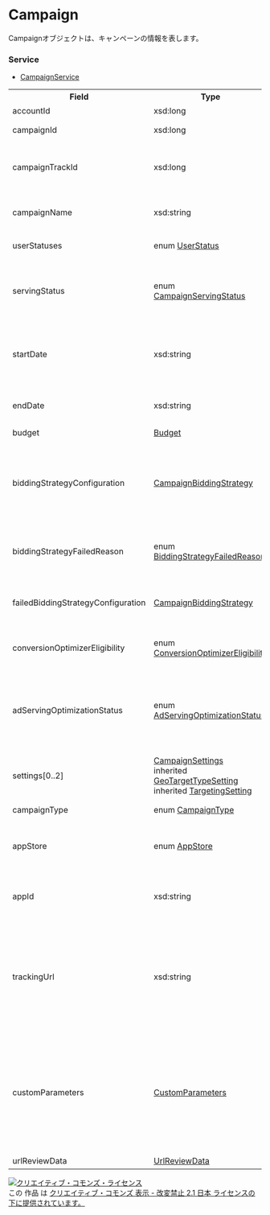 # Campaign
Campaignオブジェクトは、キャンペーンの情報を表します。

### Service
+ [CampaignService](../services/CampaignService.md)

<table>
 <tr>
  <th>Field</th>
  <th>Type</th>
  <th>Description</th>
  <th>response</th>
  <th>add</th>
  <th>set</th>
  <th>remove</th>
 </tr>
 <tr>
  <td>accountId</td>
  <td>xsd:long</td>
  <td>アカウントIDです。</td>
  <td>yes</td>
  <td>Ignore</td>
  <td>Ignore</td>
  <td>Ignore</td>
 </tr>
 <tr>
  <td>campaignId</td>
  <td>xsd:long</td>
  <td>キャンペーンIDです。</td>
  <td>yes</td>
  <td>Ignore</td>
  <td>Requirement<br><i>NotUpdatable</i></td>
  <td>Requirement<br><i>NotUpdatable</i></td>
 </tr>
 <tr>
  <td>campaignTrackId</td>
  <td>xsd:long</td>
  <td>トラッキング用キャンペーンIDです。<br>※Sandbox環境では常に0が返ります。</td>
  <td>yes</td>
  <td>Ignore</td>
  <td>Ignore</td>
  <td>Ignore</td>
 </tr>
 <tr>
  <td>campaignName</td>
  <td>xsd:string</td>
  <td>キャンペーン名です。<br>※入力制限：50文字以内です。</td>
  <td>yes</td>
  <td>Requirement</td>
  <td>Optional</td>
  <td>Ignore</td>
 </tr>
 <tr>
  <td>userStatuses</td>
  <td>enum <a href="./UserStatus.md">UserStatus</a></td>
  <td>ユーザーにより広告配信の有無を調整できる設定です。</td>
  <td>yes</td>
  <td>Requirement</td>
  <td>Optional</td>
  <td>Ignore</td>
 </tr>
 <tr>
  <td>servingStatus</td>
  <td>enum <a href="./CampaignServingStatus.md">CampaignServingStatus</a></td>
  <td>キャンペーンレベルの配信状況です。<br>ユーザーによる広告配信の調整に関わらず、キャンペーンとしての状態を表します。</td>
  <td>yes</td>
  <td>Ignore</td>
  <td>Ignore</td>
  <td>Ignore</td>
 </tr>
  <tr>
  <td>startDate</td>
  <td>xsd:string</td>
  <td>キャンペーンの開始日です。<br>過去の日付は指定できません。<br>※配信開始済みのキャンペーンは変更できません。</td>
  <td>yes</td>
  <td>Optional<br>※Default: 当日日付</td>
  <td>Optional</td>
  <td>Ignore</td>
 </tr>
 <tr>
  <td>endDate</td>
  <td>xsd:string</td>
  <td>キャンペーンの終了日です。<br>過去の日付、開始日以前の日付は指定できません。</td>
  <td>yes</td>
  <td>Optional<br>※Default: 20371231</td>
  <td>Optional</td>
  <td>Ignore</td>
 </tr>
 <tr>
  <td>budget</td>
  <td><a href="./Budget.md">Budget</a></td>
  <td>キャンペーンの予算です。</td>
  <td>yes</td>
  <td>Requirement</td>
  <td>Optional</td>
  <td>Ignore</td>
 </tr>
 <tr>
  <td>biddingStrategyConfiguration</td>
  <td><a href="./CampaignBiddingStrategy.md">CampaignBiddingStrategy</a></td>
  <td>入札設定です。<br>※BudgetOptimizerは設定できません。<br>※アプリキャンペーンでiOSを指定した場合、TARGET_CPA/TARGET_ROASは 設定できません。</td>
  <td>yes</td>
  <td>Requirement</td>
  <td>Optional</td>
  <td>Ignore</td>
 </tr>
  <tr>
  <td>biddingStrategyFailedReason</td>
  <td>enum <a href="./BiddingStrategyFailedReason.md">BiddingStrategyFailedReason</a></td>
  <td>自動入札の設定に失敗した理由です。<br>※失敗時のみレスポンスとして表示されます。</td>
  <td>yes</td>
  <td>Ignore</td>
  <td>Ignore</td>
  <td>Ignore</td>
 </tr>
 <tr>
  <td>failedBiddingStrategyConfiguration</td>
  <td><a href="./CampaignBiddingStrategy.md">CampaignBiddingStrategy</a></td>
  <td>登録に失敗した自動入札設定です。<br>※失敗時のみレスポンスとして表示されます。</td>
  <td>yes</td>
  <td>Ignore</td>
  <td>Ignore</td>
  <td>Ignore</td>
 </tr>
 <tr>
  <td>conversionOptimizerEligibility</td>
  <td>enum <a href="./ConversionOptimizerEligibility.md">ConversionOptimizerEligibility</a></td>
  <td>コンバージョンオプティマイザーが利用可能であるか判定します。</td>
  <td>yes</td>
  <td>Ignore</td>
  <td>Ignore</td>
  <td>Ignore</td>
 </tr>
 <tr>
  <td>adServingOptimizationStatus</td>
  <td>enum <a href="./AdServingOptimizationStatus.md">AdServingOptimizationStatus</a></td>
  <td>広告表示の最適化の設定です。<br>※キャンペーンの「広告表示の最適化」項目は読み取り専用になりました。</td>
  <td>yes</td>
  <td>Ignore<br>※default値「OPTIMIZE」が設定されます。<br>任意の値は設定できません。</td>
  <td>Ignore<br>※設定済みの値がレスポンスされます。<br>任意の値には変更できません。</td>
  <td>Ignore</td>
 </tr>
  <tr>
  <td>settings[0..2]</td>
  <td>
  <a href="./CampaignSettings.md">CampaignSettings</a><br>
  inherited <a href="./GeoTargetTypeSetting.md">GeoTargetTypeSetting</a><br>
  inherited <a href="./TargetingSetting.md">TargetingSetting</a>
  </td>
  <td>ターゲティング、およびマッチング設定です。</td>
  <td>yes</td>
  <td>Optional<br>
  ※TargetingSettingが未設定の場合のDefault値<br>
  SettingType:TARGET_LIST_SETTING<br>
  TargetAll:DEACTIVE</td>
  <td>Optional</td>
  <td>Ignore</td>
 </tr>
 <tr>
  <td>campaignType</td>
  <td>enum <a href="./CampaignType.md">CampaignType</a></td>
  <td>キャンペーンの種類です。</td>
  <td>yes</td>
  <td>Optional<br>※Default: STANDARD</td>
  <td>Ignore</td>
  <td>Ignore</td>
 </tr>
 <tr>
  <td>appStore</td>
  <td>enum <a href="./AppStore_Campaign.md">AppStore</a></td>
  <td>アプリストアの選択です。</td>
  <td>yes</td>
  <td>campaignTypeがSTANDARD:ignore<br>
   campaignTypeがMOBILE_APP:Requirement<br>
   campaignTypeがDYNAMIC_ADS_FOR_SEARCH_SETTING:ignore
  </td>
  <td>Ignore</td>
  <td>Ignore</td>
 </tr>
 <tr>
  <td>appId</td>
  <td>xsd:string</td>
  <td>アプリID（iOS）またはパッケージ名（Android）です。<br>※アプリキャンペーンでiOSの場合、入力は数値のみです。</td>
  <td>yes</td>
  <td>campaignTypeがSTANDARD:ignore<br>
   campaignTypeがMOBILE_APP:Requirement
   campaignTypeがDYNAMIC_ADS_FOR_SEARCH_SETTING:ignore
  </td>
  <td>Ignore</td>
  <td>Ignore</td>
 </tr>
 <tr>
  <td>trackingUrl</td>
  <td>xsd:string</td>
  <td>トラッキングURLです。<br>※アプリキャンペーンでAndroidの場合、設定はできません。</td>
  <td>yes</td>
  <td>Optional</td>
  <td>Optional<br>※こちらが審査中の場合、編集はできません。<br>※変更がない場合、審査対象とはなりません。</td>
  <td>Ignore</td>
 </tr>
 <tr>
  <td>customParameters</td>
  <td><a href="./CustomParameters.md">CustomParameters</a></td>
  <td>カスタムパラメータです。<br>※アプリキャンペーンでAndroidの場合、設定はできません。</td>
  <td>yes</td>
  <td>Optional</td>
  <td>Optional<br>※トラッキングURLが審査中の場合、編集はできません。<br>※変更がない場合、審査対象とはなりません。</td>
  <td>Ignore</td>
 </tr>
 <tr>
  <td>urlReviewData</td>
  <td><a href="./UrlReviewData.md">UrlReviewData</a></td>
  <td>URLの審査状況です。</td>
  <td>yes</td>
  <td>Ignore</td>
  <td>Ignore</td>
  <td>Ignore</td>
 </tr>
</table>

<a rel="license" href="http://creativecommons.org/licenses/by-nd/2.1/jp/"><img alt="クリエイティブ・コモンズ・ライセンス" style="border-width:0" src="https://i.creativecommons.org/l/by-nd/2.1/jp/88x31.png" /></a><br />この 作品 は <a rel="license" href="http://creativecommons.org/licenses/by-nd/2.1/jp/">クリエイティブ・コモンズ 表示 - 改変禁止 2.1 日本 ライセンスの下に提供されています。</a>
